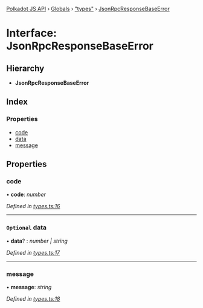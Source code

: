 [Polkadot JS API](../README.md) › [Globals](../globals.md) › ["types"](../modules/_types_.md) › [JsonRpcResponseBaseError](_types_.jsonrpcresponsebaseerror.md)

# Interface: JsonRpcResponseBaseError

## Hierarchy

* **JsonRpcResponseBaseError**

## Index

### Properties

* [code](_types_.jsonrpcresponsebaseerror.md#code)
* [data](_types_.jsonrpcresponsebaseerror.md#optional-data)
* [message](_types_.jsonrpcresponsebaseerror.md#message)

## Properties

###  code

• **code**: *number*

*Defined in [types.ts:16](https://github.com/polkadot-js/api/blob/fb4c840549/packages/rpc-provider/src/types.ts#L16)*

___

### `Optional` data

• **data**? : *number | string*

*Defined in [types.ts:17](https://github.com/polkadot-js/api/blob/fb4c840549/packages/rpc-provider/src/types.ts#L17)*

___

###  message

• **message**: *string*

*Defined in [types.ts:18](https://github.com/polkadot-js/api/blob/fb4c840549/packages/rpc-provider/src/types.ts#L18)*
